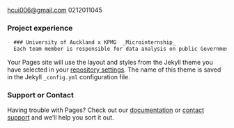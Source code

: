 hcui006@gmail.com
0212011045

### Project experience
```markdown
- ### University of Auckland x KPMG  _Microinternship_
  Each team member is responsible for data analysis on public Governmental data to evaluate certain social factors using Tableau.
``` 



Your Pages site will use the layout and styles from the Jekyll theme you have selected in your [repository settings](https://github.com/aorticstenosis/BITEME/settings). The name of this theme is saved in the Jekyll `_config.yml` configuration file.

### Support or Contact

Having trouble with Pages? Check out our [documentation](https://docs.github.com/categories/github-pages-basics/) or [contact support](https://github.com/contact) and we’ll help you sort it out.

